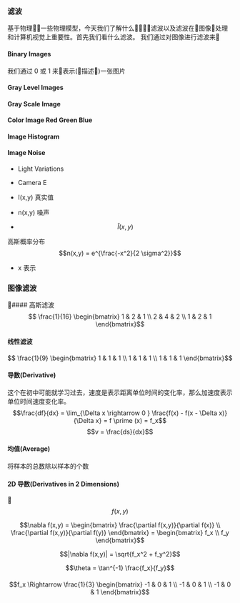 ### 滤波
基于物理一些物理模型，今天我们了解什么滤波以及滤波在图像处理和计算机视觉上重要性。首先我们看什么滤波。
我们通过对图像进行滤波来

#### Binary Images
我们通过 0 或 1 来表示(描述)一张图片
#### Gray Level Images
#### Gray Scale Image
#### Color Image Red Green Blue 
#### Image Histogram

#### Image Noise
- Light Variations
- Camera E

- I(x,y) 真实值
- n(x,y) 噪声
- $$\hat{I}(x,y) $$ 

高斯概率分布
$$n(x,y) = e^{\frac{-x^2}{2 \sigma^2}}$$
- x 表示

### 图像滤波
#### 高斯滤波
$$ \frac{1}{16} \begin{bmatrix}
    1 & 2 & 1 \\
    2 & 4 & 2 \\
    1 & 2 & 1 
\end{bmatrix}$$
#### 线性滤波
$$ \frac{1}{9} \begin{bmatrix}
    1 & 1 & 1 \\
    1 & 1 & 1 \\
    1 & 1 & 1 
\end{bmatrix}$$

#### 导数(Derivative)
这个在初中可能就学习过去，速度是表示距离单位时间的变化率，那么加速度表示单位时间速度变化率。
$$\frac{df}{dx} = \lim_{\Delta x \rightarrow 0 } \frac{f(x) - f(x - \Delta x)}{\Delta x} = f \prime (x) = f_x$$
$$v = \frac{ds}{dx}$$

#### 均值(Average)
将样本的总数除以样本的个数

#### 2D 导数(Derivatives in 2 Dimensions)
$$f(x,y) \tag{Given function}$$

$$\nabla f(x,y) = \begin{bmatrix}
    \frac{\partial f(x,y)}{\partial f(x)} \\
    \frac{\partial f(x,y)}{\partial f(y)} 
    \end{bmatrix} = \begin{bmatrix}
        f_x \\
        f_y
    \end{bmatrix}$$

$$|\nabla f(x,y)| = \sqrt{f_x^2 + f_y^2}$$

$$\theta = \tan^{-1} \frac{f_x}{f_y}$$

####

$$f_x \Rightarrow \frac{1}{3} \begin{bmatrix}
    -1 & 0 & 1 \\
    -1 & 0 & 1 \\
    -1 & 0 & 1 
\end{bmatrix}$$